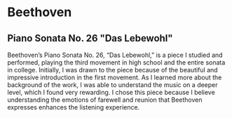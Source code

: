 # Beethoven
## Piano Sonata No. 26 "Das Lebewohl"
Beethoven’s Piano Sonata No. 26, “Das Lebewohl,” is a piece I studied and performed, playing the third movement in high school and the entire sonata in college. Initially, I was drawn to the piece because of the beautiful and impressive introduction in the first movement. As I learned more about the background of the work, I was able to understand the music on a deeper level, which I found very rewarding. I chose this piece because I believe understanding the emotions of farewell and reunion that Beethoven expresses enhances the listening experience.
